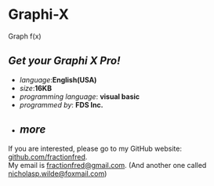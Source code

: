 # Graphi-X
Graph f(x)
## *Get your Graphi X Pro!*
* *language*:**English(USA)**
* *size*:**16KB**
* *programming language*: **visual basic**
* *programmed by*: **FDS Inc.**
* ## *more*
If you are interested, please go to my GitHub website: [github.com/fractionfred](https://github.com/fractionfred).  
My email is fractionfred@gmail.com.
(And another one called nicholasp.wilde@foxmail.com)
